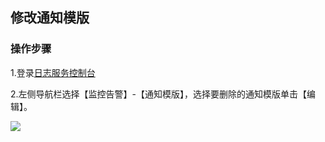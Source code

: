 ## 修改通知模版

### 操作步骤

1.登录[日志服务控制台](https://console.cloud.tencent.com/cls/monitor/notice/create)

2.左侧导航栏选择【监控告警】-【通知模版】，选择要删除的通知模版单击【编辑】。

![](https://main.qcloudimg.com/raw/ab47942006e749e648cb0629467b689d.png)


